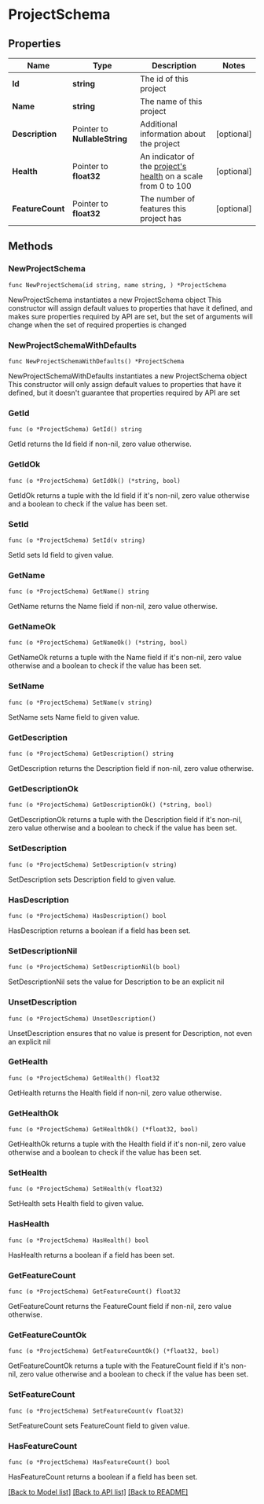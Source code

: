 # ProjectSchema

## Properties

Name | Type | Description | Notes
------------ | ------------- | ------------- | -------------
**Id** | **string** | The id of this project | 
**Name** | **string** | The name of this project | 
**Description** | Pointer to **NullableString** | Additional information about the project | [optional] 
**Health** | Pointer to **float32** | An indicator of the [project&#39;s health](https://docs.getunleash.io/reference/technical-debt#health-rating) on a scale from 0 to 100 | [optional] 
**FeatureCount** | Pointer to **float32** | The number of features this project has | [optional] 

## Methods

### NewProjectSchema

`func NewProjectSchema(id string, name string, ) *ProjectSchema`

NewProjectSchema instantiates a new ProjectSchema object
This constructor will assign default values to properties that have it defined,
and makes sure properties required by API are set, but the set of arguments
will change when the set of required properties is changed

### NewProjectSchemaWithDefaults

`func NewProjectSchemaWithDefaults() *ProjectSchema`

NewProjectSchemaWithDefaults instantiates a new ProjectSchema object
This constructor will only assign default values to properties that have it defined,
but it doesn't guarantee that properties required by API are set

### GetId

`func (o *ProjectSchema) GetId() string`

GetId returns the Id field if non-nil, zero value otherwise.

### GetIdOk

`func (o *ProjectSchema) GetIdOk() (*string, bool)`

GetIdOk returns a tuple with the Id field if it's non-nil, zero value otherwise
and a boolean to check if the value has been set.

### SetId

`func (o *ProjectSchema) SetId(v string)`

SetId sets Id field to given value.


### GetName

`func (o *ProjectSchema) GetName() string`

GetName returns the Name field if non-nil, zero value otherwise.

### GetNameOk

`func (o *ProjectSchema) GetNameOk() (*string, bool)`

GetNameOk returns a tuple with the Name field if it's non-nil, zero value otherwise
and a boolean to check if the value has been set.

### SetName

`func (o *ProjectSchema) SetName(v string)`

SetName sets Name field to given value.


### GetDescription

`func (o *ProjectSchema) GetDescription() string`

GetDescription returns the Description field if non-nil, zero value otherwise.

### GetDescriptionOk

`func (o *ProjectSchema) GetDescriptionOk() (*string, bool)`

GetDescriptionOk returns a tuple with the Description field if it's non-nil, zero value otherwise
and a boolean to check if the value has been set.

### SetDescription

`func (o *ProjectSchema) SetDescription(v string)`

SetDescription sets Description field to given value.

### HasDescription

`func (o *ProjectSchema) HasDescription() bool`

HasDescription returns a boolean if a field has been set.

### SetDescriptionNil

`func (o *ProjectSchema) SetDescriptionNil(b bool)`

 SetDescriptionNil sets the value for Description to be an explicit nil

### UnsetDescription
`func (o *ProjectSchema) UnsetDescription()`

UnsetDescription ensures that no value is present for Description, not even an explicit nil
### GetHealth

`func (o *ProjectSchema) GetHealth() float32`

GetHealth returns the Health field if non-nil, zero value otherwise.

### GetHealthOk

`func (o *ProjectSchema) GetHealthOk() (*float32, bool)`

GetHealthOk returns a tuple with the Health field if it's non-nil, zero value otherwise
and a boolean to check if the value has been set.

### SetHealth

`func (o *ProjectSchema) SetHealth(v float32)`

SetHealth sets Health field to given value.

### HasHealth

`func (o *ProjectSchema) HasHealth() bool`

HasHealth returns a boolean if a field has been set.

### GetFeatureCount

`func (o *ProjectSchema) GetFeatureCount() float32`

GetFeatureCount returns the FeatureCount field if non-nil, zero value otherwise.

### GetFeatureCountOk

`func (o *ProjectSchema) GetFeatureCountOk() (*float32, bool)`

GetFeatureCountOk returns a tuple with the FeatureCount field if it's non-nil, zero value otherwise
and a boolean to check if the value has been set.

### SetFeatureCount

`func (o *ProjectSchema) SetFeatureCount(v float32)`

SetFeatureCount sets FeatureCount field to given value.

### HasFeatureCount

`func (o *ProjectSchema) HasFeatureCount() bool`

HasFeatureCount returns a boolean if a field has been set.


[[Back to Model list]](../README.md#documentation-for-models) [[Back to API list]](../README.md#documentation-for-api-endpoints) [[Back to README]](../README.md)


